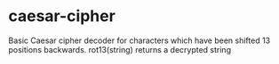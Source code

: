# caesar-cipher
Basic Caesar cipher decoder for characters which have been shifted 13 positions backwards. rot13(string) returns a decrypted string
